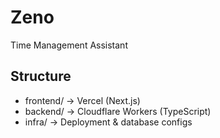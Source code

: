 # Zeno
Time Management Assistant

## Structure
- frontend/ → Vercel (Next.js)
- backend/ → Cloudflare Workers (TypeScript)
- infra/ → Deployment & database configs
